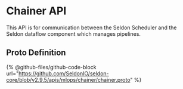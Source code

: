 # Chainer API

This API is for communication between the Seldon Scheduler and the Seldon dataflow component which manages pipelines.

## Proto Definition

{% @github-files/github-code-block url="https://github.com/SeldonIO/seldon-core/blob/v2.9.5/apis/mlops/chainer/chainer.proto" %}
